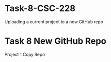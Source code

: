 # Task-8-CSC-228
Uploading a current project to a new GitHub repo


<h1>Task 8 New GitHub Repo</h1>

<p>Project 1 Copy Repo</p>
